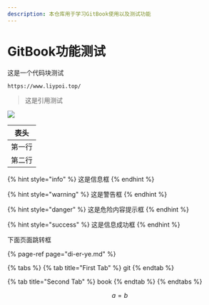 ```yaml
---
description: 本仓库用于学习GitBook使用以及测试功能
---
```


# GitBook功能测试

这是一个代码块测试

```http
https://www.liypoi.top/
```

> 这是引用测试

![](http://image-liypo.test.upcdn.net/Blog_Picture/54.png)



| 表头 |
| :---: |
| 第一行 |
| 第二行 |

{% hint style="info" %}
这是信息框
{% endhint %}

{% hint style="warning" %}
这是警告框
{% endhint %}

{% hint style="danger" %}
这是危险内容提示框
{% endhint %}

{% hint style="success" %}
这是信息成功框
{% endhint %}

下面页面跳转框

{% page-ref page="di-er-ye.md" %}

{% tabs %}
{% tab title="First Tab" %}
git
{% endtab %}

{% tab title="Second Tab" %}
book
{% endtab %}
{% endtabs %}

$$
a = b
$$

